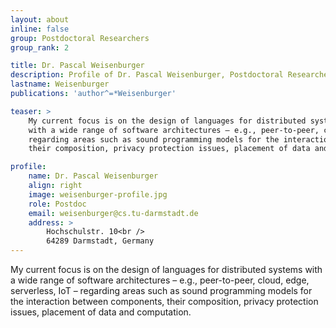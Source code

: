```yaml
---
layout: about
inline: false
group: Postdoctoral Researchers
group_rank: 2

title: Dr. Pascal Weisenburger
description: Profile of Dr. Pascal Weisenburger, Postdoctoral Researcher at the Programming Group.
lastname: Weisenburger
publications: 'author^=*Weisenburger'

teaser: >
    My current focus is on the design of languages for distributed systems
    with a wide range of software architectures – e.g., peer-to-peer, cloud, edge, serverless, IoT –
    regarding areas such as sound programming models for the interaction between components,
    their composition, privacy protection issues, placement of data and computation.

profile:
    name: Dr. Pascal Weisenburger
    align: right
    image: weisenburger-profile.jpg
    role: Postdoc
    email: weisenburger@cs.tu-darmstadt.de
    address: >
        Hochschulstr. 10<br />
        64289 Darmstadt, Germany
---
```


My current focus is on the design of languages for distributed systems
with a wide range of software architectures – e.g., peer-to-peer, cloud, edge, serverless, IoT –
regarding areas such as sound programming models for the interaction between components,
their composition, privacy protection issues, placement of data and computation.
